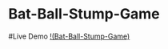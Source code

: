 # Bat-Ball-Stump-Game
#Live Demo [!(Bat-Ball-Stump-Game)](https://officialrahul1212.github.io/Bat-Ball-Stump-Game/)
